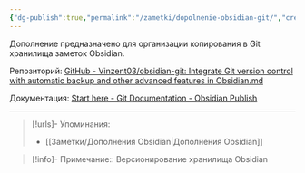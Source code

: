 ```yaml
---
{"dg-publish":true,"permalink":"/zametki/dopolnenie-obsidian-git/","created":"2024-07-13 14:31","updated":"2024-09-27T16:43:22+03:00"}
---
```


Дополнение предназначено для организации копирования в Git хранилища заметок Obsidian.

Репозиторий: [GitHub - Vinzent03/obsidian-git: Integrate Git version control with automatic backup and other advanced features in Obsidian.md](https://github.com/Vinzent03/obsidian-git?tab=readme-ov-file)

Документация: [Start here - Git Documentation - Obsidian Publish](https://publish.obsidian.md/git-doc/Start+here#Backup)

---
> [!urls]- Упоминания:
> - [[Заметки/Дополнения Obsidian\|Дополнения Obsidian]]

> [!info]-
> Примечание:: Версионирование хранилища Obsidian